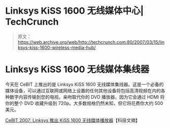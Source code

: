 # Linksys KiSS 1600 无线媒体中心| TechCrunch

> 原文：<https://web.archive.org/web/http://techcrunch.com:80/2007/03/15/linksys-kiss-1600-wireless-media-hub/>

# Linksys KiSS 1600 无线媒体集线器

今天在 CeBIT 上推出的是 Linksys KiSS 1600 无线媒体集线器。这是一个必备的媒体设备，可以通过互联网或网络上设置的任何其他设备将包括高清视频在内的各种数字内容传输到您的电视。亲吻取代你的 DVD 播放器，因为它会通过 HDMI 将你的整个 DVD 收藏升级到 720p。大多数规格仍然未知，但它将花费你大约 500 美元。

[CeBIT 2007: Linksys 推出 KiSS 1600 无线媒体播放器](https://web.archive.org/web/20130628160838/http://techdigest.tv/2007/03/cebit_2007_link.html)【科技文摘】